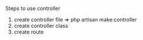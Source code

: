 Steps to use controller

1. create controller file => php artisan make:controller <filename>
2. create controller class
3. create route
